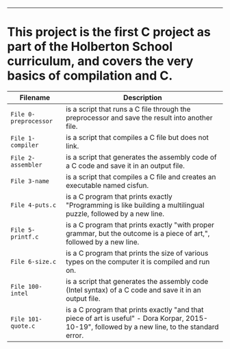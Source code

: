 ------
# This project is the first C project as part of the Holberton School curriculum, and covers the very basics of compilation and C.

| Filename | Description |
| -------- | ----------- |
| `File 0-preprocessor` | is a script that runs a C file through the preprocessor and save the result into another file. |
| `File 1-compiler` | is a script that compiles a C file but does not link. |
| `File 2-assembler` | is a script that generates the assembly code of a C code and save it in an output file. |
| `File 3-name` | is a script that compiles a C file and creates an executable named cisfun. |
| `File 4-puts.c` | is a C program that prints exactly "Programming is like building a multilingual puzzle, followed by a new line. |
| `File 5-printf.c` | is a C program that prints exactly "with proper grammar, but the outcome is a piece of art,", followed by a new line. |
| `File 6-size.c` | is a C program that prints the size of various types on the computer it is compiled and run on. |
| `File 100-intel` | is a script that generates the assembly code (Intel syntax) of a C code and save it in an output file. |
| `File 101-quote.c` | is a C program that prints exactly "and that piece of art is useful" - Dora Korpar, 2015-10-19", followed by a new line, to the standard error. |
